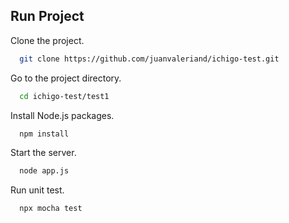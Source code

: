 ## Run Project

Clone the project.

```bash
  git clone https://github.com/juanvaleriand/ichigo-test.git
```

Go to the project directory.

```bash
  cd ichigo-test/test1
```

Install Node.js packages.

```bash
  npm install
```

Start the server.

```bash
  node app.js
```

Run unit test.
```bash
  npx mocha test
```